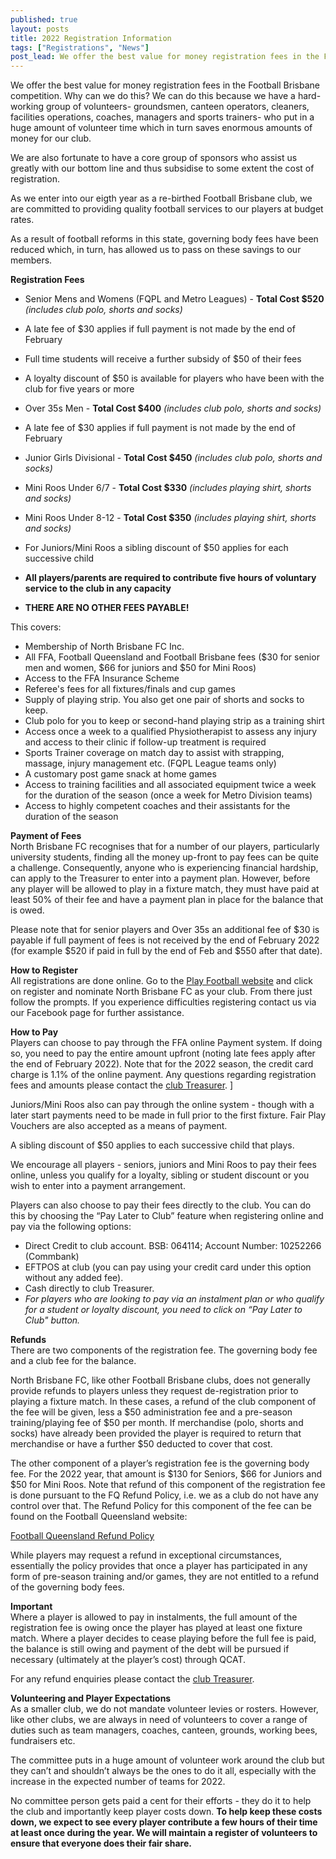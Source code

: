 ```yaml
---
published: true
layout: posts
title: 2022 Registration Information
tags: ["Registrations", "News"]
post_lead: We offer the best value for money registration fees in the Football Brisbane competition. We have published fees for all senior and junior teams and fee inlcusions.
---
```


We offer the best value for money registration fees in the Football Brisbane competition. Why can we do this? We can do this because we have a hard-working group of volunteers- groundsmen, canteen operators, cleaners, facilities operations, coaches, managers and sports trainers- who put in a huge amount of volunteer time which in turn saves enormous amounts of money for our club.

We are also fortunate to have a core group of sponsors who assist us greatly with our bottom line and thus subsidise to some extent the cost of registration.

As we enter into our eigth year as a re-birthed Football Brisbane club, we are committed to providing quality football services to our players at budget rates.

As a result of football reforms in this state, governing body fees have been reduced which, in turn, has allowed us to pass on these savings to our members.

**Registration Fees**

- Senior Mens and Womens (FQPL and Metro Leagues) - **Total Cost $520** _(includes club polo, shorts and socks)_
- A late fee of $30 applies if full payment is not made by the end of February
- Full time students will receive a further subsidy of $50 of their fees
- A loyalty discount of $50 is available for players who have been with the club for five years or more
- Over 35s Men - **Total Cost $400** _(includes club polo, shorts and socks)_
- A late fee of $30 applies if full payment is not made by the end of February

- Junior Girls Divisional - **Total Cost $450** _(includes club polo, shorts and socks)_
- Mini Roos Under 6/7 - **Total Cost $330** _(includes playing shirt, shorts and socks)_
- Mini Roos Under 8-12 - **Total Cost $350** _(includes playing shirt, shorts and socks)_
- For Juniors/Mini Roos a sibling discount of $50 applies for each successive child
- **All players/parents are required to contribute five hours of voluntary service to the club in any capacity**
- **THERE ARE NO OTHER FEES PAYABLE!**

This covers:

- Membership of North Brisbane FC Inc.
- All FFA, Football Queensland and Football Brisbane fees ($30 for senior men and women, $66 for juniors and $50 for Mini Roos)
- Access to the FFA Insurance Scheme
- Referee's fees for all fixtures/finals and cup games
- Supply of playing strip. You also get one pair of shorts and socks to keep.
- Club polo for you to keep or second-hand playing strip as a training shirt
- Access once a week to a qualified Physiotherapist to assess any injury and access to their clinic if follow-up treatment is required
- Sports Trainer coverage on match day to assist with strapping, massage, injury management etc. (FQPL League teams only)
- A customary post game snack at home games
- Access to training facilities and all associated equipment twice a week for the duration of the season (once a week for Metro Division teams)
- Access to highly competent coaches and their assistants for the duration of the season

**Payment of Fees**  
North Brisbane FC recognises that for a number of our players, particularly university students, finding all the money up-front to pay fees can be quite a challenge. Consequently, anyone who is experiencing financial hardship, can apply to the Treasurer to enter into a payment plan. However, before any player will be allowed to play in a fixture match, they must have paid at least 50% of their fee and have a payment plan in place for the balance that is owed.

Please note that for senior players and Over 35s an additional fee of $30 is payable if full payment of fees is not received by the end of February 2022 (for example $520 if paid in full by the end of Feb and $550 after that date).

**How to Register**  
All registrations are done online. Go to the [Play Football website](https://www.playfootball.com.au) and click on register and nominate North Brisbane FC as your club. From there just follow the prompts. If you experience difficulties registering contact us via our Facebook page for further assistance.

**How to Pay**  
Players can choose to pay through the FFA online Payment system. If doing so, you need to pay the entire amount upfront (noting late fees apply after the end of February 2022). Note that for the 2022 season, the credit card charge is 1.1% of the online payment. Any questions regarding registration fees and amounts please contact the [club Treasurer](../about/committee). ]

Juniors/Mini Roos also can pay through the online system - though with a later start payments need to be made in full prior to the first fixture. Fair Play Vouchers are also accepted as a means of payment.

A sibling discount of $50 applies to each successive child that plays.

We encourage all players - seniors, juniors and Mini Roos to pay their fees online, unless you qualify for a loyalty, sibling or student discount or you wish to enter into a payment arrangement.

Players can also choose to pay their fees directly to the club. You can do this by choosing the “Pay Later to Club” feature when registering online and pay via the following options:

- Direct Credit to club account. BSB: 064114; Account Number: 10252266 (Commbank)
- EFTPOS at club (you can pay using your credit card under this option without any added fee).
- Cash directly to club Treasurer.
- _For players who are looking to pay via an instalment plan or who qualify for a student or loyalty discount, you need to click on “Pay Later to Club" button._

**Refunds**  
There are two components of the registration fee. The governing body fee and a club fee for the balance.

North Brisbane FC, like other Football Brisbane clubs, does not generally provide refunds to players unless they request de-registration prior to playing a fixture match. In these cases, a refund of the club component of the fee will be given, less a $50 administration fee and a pre-season training/playing fee of $50 per month. If merchandise (polo, shorts and socks) have already been provided the player is required to return that merchandise or have a further $50 deducted to cover that cost.

The other component of a player’s registration fee is the governing body fee. For the 2022 year, that amount is $130 for Seniors, $66 for Juniors and $50 for Mini Roos. Note that refund of this component of the registration fee is done pursuant to the FQ Refund Policy, i.e. we as a club do not have any control over that. The Refund Policy for this component of the fee can be found on the Football Queensland website:

[Football Queensland Refund Policy](https://footballqueensland.com.au/wp-content/uploads/2020/03/FQ-Refund-Policy-2020.pdf)

While players may request a refund in exceptional circumstances, essentially the policy provides that once a player has participated in any form of pre-season training and/or games, they are not entitled to a refund of the governing body fees.

**Important**  
Where a player is allowed to pay in instalments, the full amount of the registration fee is owing once the player has played at least one fixture match. Where a player decides to cease playing before the full fee is paid, the balance is still owing and payment of the debt will be pursued if necessary (ultimately at the player’s cost) through QCAT.

For any refund enquiries please contact the [club Treasurer](../about/committee).

**Volunteering and Player Expectations**  
As a smaller club, we do not mandate volunteer levies or rosters.
However, like other clubs, we are always in need of volunteers to cover a range of duties such as team managers, coaches, canteen, grounds, working bees, fundraisers etc.

The committee puts in a huge amount of volunteer work around the club but they can’t and shouldn’t always be the ones to do it all, especially with the increase in the expected number of teams for 2022.

No committee person gets paid a cent for their efforts - they do it to help the club and importantly keep player costs down. **To help keep these costs down, we expect to see every player contribute a few hours of their time at least once during the year. We will maintain a register of volunteers to ensure that everyone does their fair share.**
